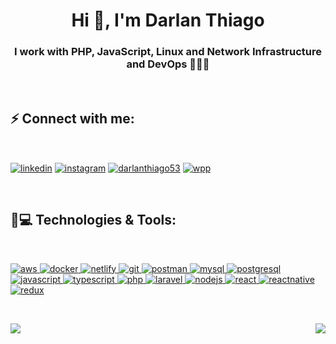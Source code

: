 <h1 align="center">Hi 👋, I'm Darlan Thiago</h1>
<h3 align="center">
  I work with PHP, JavaScript, Linux and Network Infrastructure and DevOps 👨🏽‍💻
</h3>

<br/>

<h2 align="left">⚡ Connect with me:</h2>
<br/>
<p align="left">
  <a href="https://linkedin.com/in/darlan-thiago" target="blank"
    ><img
      align="center"
      src="https://img.shields.io/badge/LinkedIn-0077B5?style=for-the-badge&logo=linkedin&logoColor=white"
      alt="linkedin"
/></a>
<a href="https://instagram.com/darlanthiagocosta" target="blank"
    ><img
      align="center"
      src="https://img.shields.io/badge/Instagram-E4405F?style=for-the-badge&logo=instagram&logoColor=white"
      alt="instagram"
  /></a>
<a href="https://telegram.me/darlanthiago" target="blank"
    ><img
      align="center"
      src="https://img.shields.io/badge/Telegram-2CA5E0?style=for-the-badge&logo=telegram&logoColor=white"
      alt="darlanthiago53"
  /></a>
  <a href="https://wa.me/5561996798464" target="blank"
    ><img
      align="center"
      src="https://img.shields.io/badge/WhatsApp-25D366?style=for-the-badge&logo=whatsapp&logoColor=white"
      alt="wpp"
  /></a>
</p>

<br/>

<h2 align="left">🚀💻 Technologies & Tools: </h2>
<br/>
<p align="left">
  <a href="https://aws.amazon.com" target="_blank">
    <img
      src="https://img.shields.io/badge/Amazon_AWS-232F3E?style=for-the-badge&logo=amazon-aws&logoColor=white"
      alt="aws"
    />
  </a>
   <a href="https://www.docker.com/" target="_blank">
    <img
      src="https://img.shields.io/badge/Docker-2CA5E0?style=for-the-badge&logo=docker&logoColor=white"
      alt="docker"
    />
  </a>
  <a href="https://www.netlify.com/" target="_blank">
    <img
      src="https://img.shields.io/badge/Netlify-00C7B7?style=for-the-badge&logo=netlify&logoColor=white"
      alt="netlify"
    />
  </a>

  <a href="https://git-scm.com/" target="_blank">
    <img
      src="https://img.shields.io/badge/Git-F05032?style=for-the-badge&logo=git&logoColor=white"
      alt="git"
    />
  </a>
   <a href="https://postman.com" target="_blank">
    <img
      src="https://img.shields.io/badge/Postman-FF6C37?style=for-the-badge&logo=Postman&logoColor=white"
      alt="postman"
    />
  </a>
    <a href="https://www.mysql.com/" target="_blank">
    <img
      src="https://img.shields.io/badge/MySQL-00000F?style=for-the-badge&logo=mysql&logoColor=white"
      alt="mysql"
    />
  </a>
  <a href="https://www.postgresql.org" target="_blank">
    <img
      src="https://img.shields.io/badge/PostgreSQL-316192?style=for-the-badge&logo=postgresql&logoColor=white"
      alt="postgresql"
    />
  </a>
  <a
    href="https://developer.mozilla.org/en-US/docs/Web/JavaScript"
    target="_blank"
  >
    <img
      src="https://img.shields.io/badge/JavaScript-323330?style=for-the-badge&logo=javascript&logoColor=F7DF1E"
      alt="javascript"
    />
  </a>
  <a href="https://www.typescriptlang.org/" target="_blank">
    <img
      src="https://img.shields.io/badge/TypeScript-007ACC?style=for-the-badge&logo=typescript&logoColor=white"
      alt="typescript"
    />
  </a>
  <a href="https://www.php.net" target="_blank">
    <img
      src="https://img.shields.io/badge/PHP-777BB4?style=for-the-badge&logo=php&logoColor=white"
      alt="php"
    />
  </a>
  <a href="https://laravel.com/" target="_blank">
    <img
      src="https://img.shields.io/badge/Laravel-FF2D20?style=for-the-badge&logo=laravel&logoColor=white"
      alt="laravel"
    />
  </a>

  <a href="https://nodejs.org" target="_blank">
    <img
      src="https://img.shields.io/badge/Node.js-43853D?style=for-the-badge&logo=node.js&logoColor=white"
      alt="nodejs"
    />
  </a>
  <a href="https://reactjs.org/" target="_blank">
    <img
      src="https://img.shields.io/badge/React-20232A?style=for-the-badge&logo=react&logoColor=61DAFB"
      alt="react"
    />
  </a>
  <a href="https://reactnative.dev/" target="_blank">
    <img
      src="https://img.shields.io/badge/React_Native-20232A?style=for-the-badge&logo=react&logoColor=61DAFB"
      alt="reactnative"
    />
  </a>
  <a href="https://redux.js.org" target="_blank">
    <img
      src="https://img.shields.io/badge/Redux-593D88?style=for-the-badge&logo=redux&logoColor=white"
      alt="redux"
    />
  </a>
  
</p>

<br>

<p>
  <img align="left" src="https://github-readme-stats.vercel.app/api?username=darlanthiago&count_private=true&show_icons=true&theme=blueberry" />
</p>
<p>
  <img align="right" src="https://github-readme-stats.vercel.app/api/top-langs/?username=darlanthiago&langs_count=6&layout=compact&theme=blueberry" />
</p>
